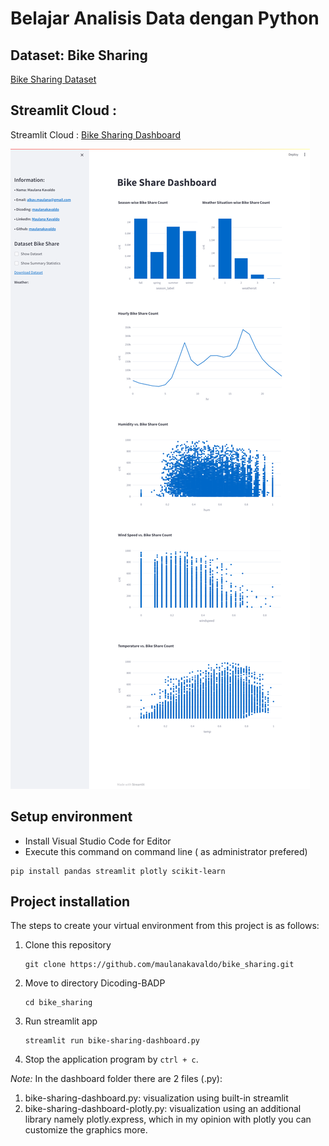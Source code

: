 # Belajar Analisis Data dengan Python

## Dataset: Bike Sharing 
[Bike Sharing Dataset](https://drive.google.com/file/d/1RaBmV6Q6FYWU4HWZs80Suqd7KQC34diQ/view?usp=sharing)

## Streamlit Cloud :
Streamlit Cloud : [Bike Sharing Dashboard](https://maulanakavaldo-dicoding-bikesharing.streamlit.app/)

![Bike Sharing Dashboard Preview](images/bike_sharing_dashboard.png)

## Setup environment
- Install Visual Studio Code for Editor
- Execute this command on command line ( as administrator prefered)
```
pip install pandas streamlit plotly scikit-learn
```

## Project installation
The steps to create your virtual environment from this project is as follows:

1. Clone this repository
   ```
   git clone https://github.com/maulanakavaldo/bike_sharing.git
   ```

2. Move to directory Dicoding-BADP
   ```
   cd bike_sharing
   ```
3. Run streamlit app
   ```
   streamlit run bike-sharing-dashboard.py
   ```
4. Stop the application program by `ctrl + c`.


*Note:*
In the dashboard folder there are 2 files (.py):
1. bike-sharing-dashboard.py: visualization using built-in streamlit
2. bike-sharing-dashboard-plotly.py: visualization using an additional library namely plotly.express, which in my opinion with plotly you can customize the graphics more.
